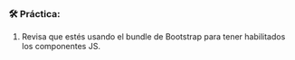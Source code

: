 
### **🛠️ Práctica:**

1.  Revisa que estés usando el bundle de Bootstrap para tener habilitados los componentes JS.